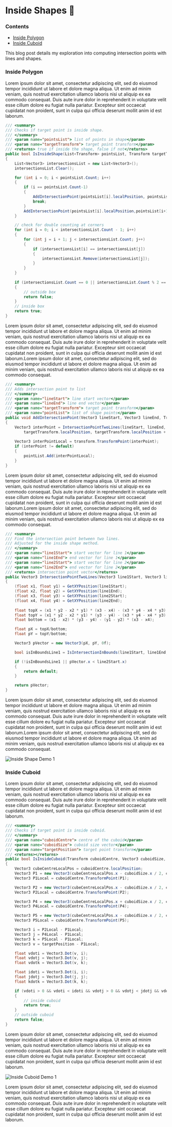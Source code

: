 # Inside Shapes 🎯

### Contents
 - [Inside Polygon](#inside-polygon)
 - [Inside Cuboid](#inside-cuboid)

This blog post details my exploration into computing intersection points with lines and shapes.

### Inside Polygon

Lorem ipsum dolor sit amet, consectetur adipiscing elit, sed do eiusmod tempor incididunt ut labore et dolore magna aliqua. Ut enim ad minim veniam, quis nostrud exercitation ullamco laboris nisi ut aliquip ex ea commodo consequat. Duis aute irure dolor in reprehenderit in voluptate velit esse cillum dolore eu fugiat nulla pariatur. Excepteur sint occaecat cupidatat non proident, sunt in culpa qui officia deserunt mollit anim id est laborum.

```cs
/// <summary>
/// Checks if target point is inside shape.
/// </summary>
/// <param name="pointsList"> list of points in shape</param>
/// <param name="targetTransform"> target point transform</param>
/// <returns> true if inside the shape, false if not</returns>
public bool IsInsideShape(List<Transform> pointsList, Transform targetTransform)
{
    List<Vector3> intersectionsList = new List<Vector3>();
    intersectionsList.Clear();

    for (int i = 0; i < pointsList.Count; i++)
    {
        if (i == pointsList.Count-1)
        {
            AddIntersectionPoint(pointsList[i].localPosition, pointsList[0].localPosition, targetTransform, intersectionsList);
            break;
        }
        AddIntersectionPoint(pointsList[i].localPosition,pointsList[i+1].localPosition, targetTransform, intersectionsList);
    }

    // check for double counting at corners
    for (int i = 0; i < intersectionsList.Count - 1; i++)
    {
        for (int j = i + 1; j < intersectionsList.Count; j++)
        {
            if (intersectionsList[i] == intersectionsList[j])
            {
                intersectionsList.Remove(intersectionsList[j]);
            }
        }
    }
        
    if (intersectionsList.Count == 0 || intersectionsList.Count % 2 == 0)
    {
        // outside box
        return false;
    }
    // inside box
    return true;
}    
```

Lorem ipsum dolor sit amet, consectetur adipiscing elit, sed do eiusmod tempor incididunt ut labore et dolore magna aliqua. Ut enim ad minim veniam, quis nostrud exercitation ullamco laboris nisi ut aliquip ex ea commodo consequat. Duis aute irure dolor in reprehenderit in voluptate velit esse cillum dolore eu fugiat nulla pariatur. Excepteur sint occaecat cupidatat non proident, sunt in culpa qui officia deserunt mollit anim id est laborum.Lorem ipsum dolor sit amet, consectetur adipiscing elit, sed do eiusmod tempor incididunt ut labore et dolore magna aliqua. Ut enim ad minim veniam, quis nostrud exercitation ullamco laboris nisi ut aliquip ex ea commodo consequat.

```cs
/// <summary>
/// Adds intersection point to list
/// </summary>
/// <param name="lineStart"> line start vector</param>
/// <param name="lineEnd"> line end vector</param>
/// <param name="targetTransform"> target point transform</param>
/// <param name="pointList"> list of shape points</param>
public void AddIntersectionPoint(Vector3 lineStart, Vector3 lineEnd, Transform targetTransform,  List<Vector3> pointList)
{
    Vector3 interPoint = IntersectionPointTwoLines(lineStart, lineEnd,
        targetTransform.localPosition, targetTransform.localPosition + targetTransform.right);
        
    Vector3 interPointLocal = transform.TransformPoint(interPoint);
    if (interPoint != default)
    {
        pointList.Add(interPointLocal);
    }
}
```

Lorem ipsum dolor sit amet, consectetur adipiscing elit, sed do eiusmod tempor incididunt ut labore et dolore magna aliqua. Ut enim ad minim veniam, quis nostrud exercitation ullamco laboris nisi ut aliquip ex ea commodo consequat. Duis aute irure dolor in reprehenderit in voluptate velit esse cillum dolore eu fugiat nulla pariatur. Excepteur sint occaecat cupidatat non proident, sunt in culpa qui officia deserunt mollit anim id est laborum.Lorem ipsum dolor sit amet, consectetur adipiscing elit, sed do eiusmod tempor incididunt ut labore et dolore magna aliqua. Ut enim ad minim veniam, quis nostrud exercitation ullamco laboris nisi ut aliquip ex ea commodo consequat.


```cs
/// <summary>
/// Find the intersection point between two lines.
/// Adjusted for the inside shape method.
/// </summary>
/// <param name="line1Start"> start vector for line 1</param>
/// <param name="line1End"> end vector for line 1</param>
/// <param name="line2Start"> start vector for line 2</param>
/// <param name="line2End"> end vector for line 2</param>
/// <returns> intersection point vector</returns>
public Vector3 IntersectionPointTwoLines(Vector3 line1Start, Vector3 line1End, Vector3 line2Start, Vector3 line2End)
{
    (float x1, float y1) = GetXYPosition(line1Start);
    (float x2, float y2) = GetXYPosition(line1End);
    (float x3, float y3) = GetXYPosition(line2Start);
    (float x4, float y4) = GetXYPosition(line2End);
        
    float topX = (x1 * y2 - x2 * y1) * (x3 - x4) - (x3 * y4 - x4 * y3) * (x1 - x2);
    float topY = (x1 * y2 - x2 * y1) * (y3 - y4) - (x3 * y4 - x4 * y3) * (y1 - y2);
    float bottom = (x1 - x2) * (y3 - y4) - (y1 - y2) * (x3 - x4);

    float pX = topX/bottom;
    float pY = topY/bottom;

    Vector3 pVector = new Vector3(pX, pY, 0f);

    bool isInBoundsLine1 = IsIntersectionInBounds(line1Start, line1End, pVector);

    if (!isInBoundsLine1 || pVector.x < line2Start.x)
    { 
        return default;
    }

    return pVector;
}
```

Lorem ipsum dolor sit amet, consectetur adipiscing elit, sed do eiusmod tempor incididunt ut labore et dolore magna aliqua. Ut enim ad minim veniam, quis nostrud exercitation ullamco laboris nisi ut aliquip ex ea commodo consequat. Duis aute irure dolor in reprehenderit in voluptate velit esse cillum dolore eu fugiat nulla pariatur. Excepteur sint occaecat cupidatat non proident, sunt in culpa qui officia deserunt mollit anim id est laborum.Lorem ipsum dolor sit amet, consectetur adipiscing elit, sed do eiusmod tempor incididunt ut labore et dolore magna aliqua. Ut enim ad minim veniam, quis nostrud exercitation ullamco laboris nisi ut aliquip ex ea commodo consequat.

![Inside Shape Demo 1](https://github.com/markom9822/markom9822.github.io/assets/96113848/6df23fbc-0471-4d97-8565-96c14d7a2c0f)

### Inside Cuboid

Lorem ipsum dolor sit amet, consectetur adipiscing elit, sed do eiusmod tempor incididunt ut labore et dolore magna aliqua. Ut enim ad minim veniam, quis nostrud exercitation ullamco laboris nisi ut aliquip ex ea commodo consequat. Duis aute irure dolor in reprehenderit in voluptate velit esse cillum dolore eu fugiat nulla pariatur. Excepteur sint occaecat cupidatat non proident, sunt in culpa qui officia deserunt mollit anim id est laborum.

```cs
/// <summary>
/// Checks if target point is inside cuboid.
/// </summary>
/// <param name="cuboidCentre"> centre of the cuboid</param>
/// <param name="cuboidSize"> cuboid size vector</param>
/// <param name="targetPosition"> target point transform</param>
/// <returns></returns>
public bool IsInsideCuboid(Transform cuboidCentre, Vector3 cuboidSize, Vector3 targetPosition)
{
    Vector3 cubeCentreLocalPos = cuboidCentre.localPosition;
    Vector3 P1 = new Vector3(cubeCentreLocalPos.x - cuboidSize.x / 2, cubeCentreLocalPos.y - cuboidSize.y / 2, cubeCentreLocalPos.z - cuboidSize.z / 2);
    Vector3 P1Local = cuboidCentre.TransformPoint(P1);

    Vector3 P2 = new Vector3(cubeCentreLocalPos.x - cuboidSize.x / 2, cubeCentreLocalPos.y - cuboidSize.y / 2, cubeCentreLocalPos.z + cuboidSize.z / 2);
    Vector3 P2Local = cuboidCentre.TransformPoint(P2);

    Vector3 P4 = new Vector3(cubeCentreLocalPos.x + cuboidSize.x / 2, cubeCentreLocalPos.y - cuboidSize.y / 2, cubeCentreLocalPos.z - cuboidSize.z / 2);
    Vector3 P4Local = cuboidCentre.TransformPoint(P4);

    Vector3 P5 = new Vector3(cubeCentreLocalPos.x - cuboidSize.x / 2, cubeCentreLocalPos.y + cuboidSize.y / 2, cubeCentreLocalPos.z - cuboidSize.z / 2);
    Vector3 P5Local = cuboidCentre.TransformPoint(P5);

    Vector3 i = P2Local - P1Local;
    Vector3 j = P4Local - P1Local;
    Vector3 k = P5Local - P1Local;
    Vector3 v = targetPosition - P1Local;

    float vdoti = Vector3.Dot(v, i);
    float vdotj = Vector3.Dot(v, j);
    float vdotk = Vector3.Dot(v, k);

    float idoti = Vector3.Dot(i, i);
    float jdotj = Vector3.Dot(j, j);
    float kdotk = Vector3.Dot(k, k);

    if (vdoti > 0 && vdoti < idoti && vdotj > 0 && vdotj < jdotj && vdotk > 0 && vdotk < kdotk)
    {
        // inside cuboid
        return true;
    }
    // outside cuboid
    return false;
}
```

Lorem ipsum dolor sit amet, consectetur adipiscing elit, sed do eiusmod tempor incididunt ut labore et dolore magna aliqua. Ut enim ad minim veniam, quis nostrud exercitation ullamco laboris nisi ut aliquip ex ea commodo consequat. Duis aute irure dolor in reprehenderit in voluptate velit esse cillum dolore eu fugiat nulla pariatur. Excepteur sint occaecat cupidatat non proident, sunt in culpa qui officia deserunt mollit anim id est laborum.

![Inside Cuboid Demo 1](https://github.com/markom9822/markom9822.github.io/assets/96113848/b0f7b382-f7e0-48e3-8d57-7267db31cb02)

Lorem ipsum dolor sit amet, consectetur adipiscing elit, sed do eiusmod tempor incididunt ut labore et dolore magna aliqua. Ut enim ad minim veniam, quis nostrud exercitation ullamco laboris nisi ut aliquip ex ea commodo consequat. Duis aute irure dolor in reprehenderit in voluptate velit esse cillum dolore eu fugiat nulla pariatur. Excepteur sint occaecat cupidatat non proident, sunt in culpa qui officia deserunt mollit anim id est laborum.


